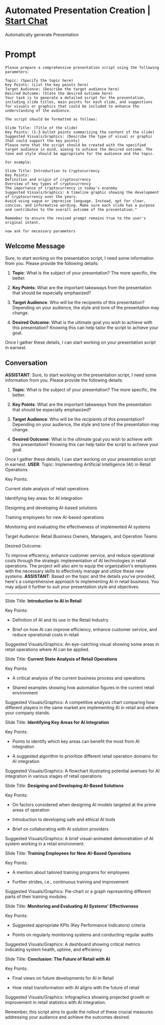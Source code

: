 

# Automated Presentation Creation | [Start Chat](https://gptcall.net/chat.html?data=%7B%22contact%22%3A%7B%22id%22%3A%22OGwhQiYwVPb5SoLM0Yv12%22%2C%22flow%22%3Atrue%7D%7D)
Automatically generate Presentation 

# Prompt

```
Please prepare a comprehensive presentation script using the following parameters:

Topic: (Specify the topic here)
Key Points: (List the key points here)
Target Audience: (Describe the target audience here)
Desired Outcome: (State the desired outcome here)
Your task is to generate a detailed script for the presentation, including slide titles, main points for each slide, and suggestions for visuals or graphics that could be included to enhance the understanding of the audience.

The script should be formatted as follows:

Slide Title: (Title of the slide)
Key Points: (1-3 bullet points summarizing the content of the slide)
Suggested Visuals/Graphics: (Describe the type of visual or graphic that could support the key points)
Please note that the script should be created with the specified target audience in mind, aiming to achieve the desired outcome. The tone and style should be appropriate for the audience and the topic.

For example:

Slide Title: Introduction to Cryptocurrency
Key Points:
Definition and origin of cryptocurrency
Overview of key types of cryptocurrency
The importance of cryptocurrency in today's economy
Suggested Visuals/Graphics: A timeline graphic showing the development of cryptocurrency over the years.
Avoid using vague or imprecise language. Instead, opt for clear, concise, and informative wording. Make sure each slide has a purpose and contributes to the overall outcome of the presentation."

Remember to ensure the revised prompt remains true to the user's original intent.

now ask for necessary parameters
```

## Welcome Message
Sure, to start working on the presentation script, I need some information from you. Please provide the following details:



1. **Topic**: What is the subject of your presentation? The more specific, the better.

2. **Key Points**: What are the important takeaways from the presentation that should be especially emphasized?

3. **Target Audience**: Who will be the recipients of this presentation? Depending on your audience, the style and tone of the presentation may change.

4. **Desired Outcome**: What is the ultimate goal you wish to achieve with this presentation? Knowing this can help tailor the script to achieve your goal. 



Once I gather these details, I can start working on your presentation script in earnest.

## Conversation

**ASSISTANT**: Sure, to start working on the presentation script, I need some information from you. Please provide the following details:



1. **Topic**: What is the subject of your presentation? The more specific, the better.

2. **Key Points**: What are the important takeaways from the presentation that should be especially emphasized?

3. **Target Audience**: Who will be the recipients of this presentation? Depending on your audience, the style and tone of the presentation may change.

4. **Desired Outcome**: What is the ultimate goal you wish to achieve with this presentation? Knowing this can help tailor the script to achieve your goal. 



Once I gather these details, I can start working on your presentation script in earnest.
**USER**: Topic: Implementing Artificial Intelligence (AI) in Retail Operations



Key Points:



Current state analysis of retail operations

Identifying key areas for AI integration

Designing and developing AI-based solutions

Training employees for new AI-based operations

Monitoring and evaluating the effectiveness of implemented AI systems

Target Audience: Retail Business Owners, Managers, and Operation Teams



Desired Outcome:

To improve efficiency, enhance customer service, and reduce operational costs through the strategic implementation of AI technologies in retail operations. The project will also aim to equip the organization's employees with the necessary skills to effectively manage and utilize these new systems.
**ASSISTANT**: Based on the topic and the details you've provided, here's a comprehensive approach to implementing AI in retail business. You may adjust it further to suit your presentation style and objectives.



---



Slide Title: **Introduction to AI in Retail**

Key Points:

- Definition of AI and its use in the Retail Industry

- Brief on how AI can improve efficiency, enhance customer service, and reduce operational costs in retail

Suggested Visuals/Graphics: An eye-catching visual showing some areas in retail operations where AI can be applied.  



Slide Title: **Current State Analysis of Retail Operations**

Key Points:

- A critical analysis of the current business process and operations

- Shared examples showing how automation figures in the current retail environment

Suggested Visuals/Graphics: A competitive analysis chart comparing how different players in the same market are implementing AI in retail and where your company stands.



Slide Title: **Identifying Key Areas for AI Integration**

Key Points:

- Points to identify which key areas can benefit the most from AI integration

- A suggested algorithm to prioritize different retail operation domains for AI integration

Suggested Visuals/Graphics: A flowchart illustrating potential avenues for AI integration in various stages of retail operations



Slide Title: **Designing and Developing AI-Based Solutions**

Key Points:

- On factors considered when designing AI models targeted at the prime areas of operation

- Introduction to developing safe and ethical AI tools

- Brief on collaborating with AI solution providers 

Suggested Visuals/Graphics: A brief visual-animated demonstration of AI system working in a retail environment.



Slide Title: **Training Employees for New AI-Based Operations**

Key Points:

- A mention about tailored training programs for employees

- Further strides, i.e., continuous training and improvement

Suggested Visuals/Graphics: Pie-chart or a graph representing different parts of their training modules.



Slide Title: **Monitoring and Evaluating AI Systems' Effectiveness**

Key Points:

- Suggested appropriate KPIs (Key Performance Indicators) criteria

- Points on regularly monitoring systems and conducting regular audits 

Suggested Visuals/Graphics: A dashboard showing critical metrics indicating system health, uptime, and efficiency



Slide Title: **Conclusion: The Future of Retail with AI** 

Key Points:

- Final views on future developments for AI in Retail 

- How retail transformation with AI aligns with the future of retail

Suggested Visuals/Graphics: Infographics showing projected growth or improvement in retail statistics with AI integration.



Remember, this script aims to guide the rollout of these crucial measures addressing your audience and achieve the outcomes desired.

